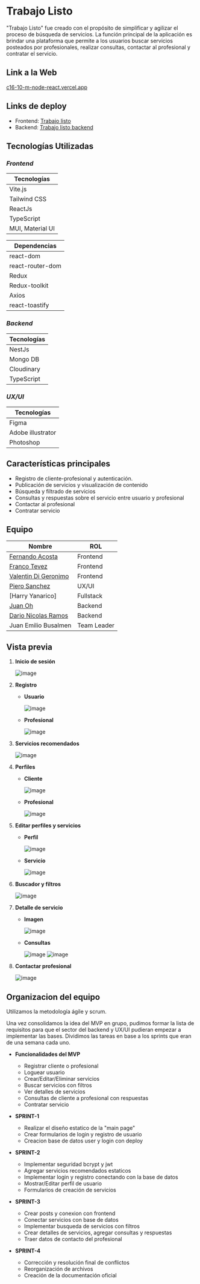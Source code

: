 # Trabajo Listo

"Trabajo Listo" fue creado con el propósito de simplificar y agilizar el proceso de búsqueda de servicios. La función principal de la aplicación es brindar una plataforma que permite a los usuarios buscar servicios posteados por profesionales, realizar consultas, contactar al profesional y contratar el servicio.

## Link a la Web
[c16-10-m-node-react.vercel.app](c16-10-m-node-react.vercel.app)

## Links de deploy
  * Frontend: [Trabajo listo](https://c16-10-m-node-react-chi.vercel.app/)
  * Backend: [Trabajo listo backend](https://trabajo-listo.vercel.app/api)
## Tecnologías Utilizadas

### *Frontend*

| **Tecnologías**        |
| ------------- | 
|  Vite.js |
| Tailwind CSS |
| ReactJs | 
| TypeScript  |
|MUI, Material UI|

| **Dependencias**        |
| ------------- | 
|  react-dom |
| react-router-dom |
| Redux | 
| Redux-toolkit  |
|Axios|
|react-toastify|


### *Backend*

| **Tecnologías**    |
| ------------- | 
| NestJs |
| Mongo DB  | 
| Cloudinary|
| TypeScript  |

### *UX/UI*

|**Tecnologías**       |
| ------------- | 
| Figma |
| Adobe illustrator  | 
| Photoshop|

## Características principales
* Registro de cliente-profesional y autenticación.
* Publicación de servicios y visualización de contenido
* Búsqueda y filtrado de servicios
* Consultas y respuestas sobre el servicio entre usuario y profesional
* Contactar al profesional
* Contratar servicio

## Equipo
| **Nombre**        | **ROL**           |
| ------------- | ------------- |
| [Fernando Acosta](https://www.linkedin.com/in/fernando-acosta-172557239/) | Frontend  |
| [Franco Tevez](https://www.linkedin.com/in/franco-tevez-1a985b219/) | Frontend |
| [Valentin Di Geronimo](https://www.linkedin.com/in/digeronimovalentin/)| Frontend  |
| [Piero Sanchez](https://www.linkedin.com/in/sanchezpiero/) | UX/UI  |
| [Harry Yanarico]  | Fullstack  |
| [Juan Oh](https://www.linkedin.com/in/jioh19/) | Backend |
| [Dario Nicolas Ramos](https://www.linkedin.com/in/dario-nicolas-ramos/) | Backend  |
|Juan Emilio Busalmen  | Team Leader  |

## Vista previa

1. **Inicio de sesión**
    
   ![image](https://github.com/No-Country/c16-10-m-node-react/assets/104600953/37b105d7-7b54-4872-966d-c4d4ec126a4c)

2. **Registro**


    * **Usuario**

      ![image](https://github.com/No-Country/c16-10-m-node-react/assets/104600953/15365c99-31df-4919-aa76-4a744d8c19f3)
    * **Profesional**

      ![image](https://github.com/No-Country/c16-10-m-node-react/assets/104600953/12bc5184-c612-412f-81b8-425a7c99acdd)

3. **Servicios recomendados**

    ![image](https://github.com/No-Country/c16-10-m-node-react/assets/104600953/19eb116e-54d0-4c8b-a198-84fdd77b0d08)

4. **Perfiles**
    * **Cliente**

        ![image](https://github.com/No-Country/c16-10-m-node-react/assets/104600953/3f853a0e-300b-479e-8443-59feafc39b0c)
    * **Profesional**

        ![image](https://github.com/No-Country/c16-10-m-node-react/assets/104600953/52fc6f4f-91b8-4c7e-a03d-2bc6aac2e494)
5. **Editar perfiles y servicios**
    * **Perfil**

        ![image](https://github.com/No-Country/c16-10-m-node-react/assets/104600953/6aa2fceb-d3fe-46bb-b1fa-75317da6d517)

    * **Servicio**
      
      ![image](https://github.com/No-Country/c16-10-m-node-react/assets/104600953/a0e83e5b-a61f-44fd-a63e-985ce06d86df)
6. **Buscador y filtros**

    ![image](https://github.com/No-Country/c16-10-m-node-react/assets/104600953/1e06350c-1bfd-48d8-8095-818f756c1180)


7. **Detalle de servicio**

    * **Imagen**

      ![image](https://github.com/No-Country/c16-10-m-node-react/assets/104600953/3e3212ca-d1e6-4797-8945-a898128e79f2)
    * **Consultas**

      ![image](https://github.com/No-Country/c16-10-m-node-react/assets/104600953/98d5cae6-6fce-4e03-b286-c845d7dcd182)
      ![image](https://github.com/No-Country/c16-10-m-node-react/assets/104600953/c0d6cfea-5ec3-42dc-b039-11b302a38375)

8. **Contactar profesional**

     ![image](https://github.com/No-Country/c16-10-m-node-react/assets/104600953/7dff7f76-589c-4842-9848-38c8f7af7e6b)


## **Organizacion del equipo**

  Utilizamos la metodología ágile y scrum.

  Una vez consolidamos la idea del MVP en grupo, pudimos formar la lista de requisitos para que el sector del backend y UX/UI pudieran empezar a implementar las bases.
  Dividimos las tareas en base a los sprints que eran de una semana cada uno.
  
  * **Funcionalidades del MVP**
      * Registrar cliente o profesional
      * Loguear usuario
      * Crear/Editar/Eliminar servicios
      * Buscar servicios con filtros
      * Ver detalles de servicios 
      * Consultas de cliente a profesional con respuestas
      * Contratar servicio

  * **SPRINT-1**
      * Realizar el diseño estatico de la "main page"
      * Crear formularios de login y registro de usuario
      * Creacion base de datos user y login con deploy
  * **SPRINT-2**
      * Implementar seguridad bcrypt y jwt
      * Agregar servicios recomendados estaticos
      * Implementar login y registro conectando con la base de datos
      * Mostrar/Editar perfil de usuario
      * Formularios de creación de servicios
  * **SPRINT-3**
      * Crear  posts y conexion con frontend
      * Conectar servicios con base de datos
      * Implementar busqueda de servicios con filtros
      * Crear detalles de servicios, agregar consultas y respuestas
      * Traer datos de contacto del profesional
  * **SPRINT-4**
      * Corrección y resolución final de conflictos
      * Reorganización de archivos
      * Creación de la documentación oficial
